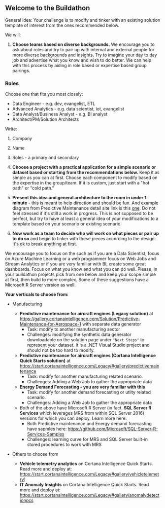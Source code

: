 ##  Welcome to the Buildathon

General idea:  Your challenge is to modify and tinker with an existing solution template of interest from the ones recommended below.

We will:

1. **Choose teams based on diverse backgrounds.**  We encourage you to ask about roles and try to pair up with internal and external people for more diverse backgrounds and insights.  Try to imagine your day to day job and advertise what you know and wish to do better.  We can help with this process by aiding in role based or expertise based group pairings.

### Roles

Choose one that fits you most closely:
* Data Engineer - e.g. dev, evangelist, ETL
* Advanced Analytics - e.g. data scientist, iot, evangelist
* Data Analyst/Business Analyst - e.g. BI analyst
* Architect/PM/Solution Architects

Write:
1. Company
2. Name
3. Roles - a primary and secondary

2.  **Choose a project with a practical application for a simple scenario or dataset based or starting from the recommendations below.**  Keep it as simple as you can at first.  Choose each component to modify based on the expertise in the group/team.  If it is custom, just start with a "hot path" or "cold path."

3.  **Present this idea and general architecture to the room in under 1 minute** - this is meant to help direction and should be fun.  And example diagram from Predictive Maintenance detail site link is this [one](https://caqsres.blob.core.windows.net/predictivemaintenance/PredictiveMaintenanceDiagram.JPG).  Do not feel stressed if it's still a work in progress.  This is not supposed to be perfect, but try to have at least a general idea of your modifications to a template based on your scenario or existing scenario.

4.  **Now work as a team to decide who will work on what pieces or pair up to do so** and begin to tinker with these pieces according to the design.  It's ok to break anything at first.


We encourage you to focus on the such as if you are a Data Scientist, focus on Azure Machine Learning or a web programmer focus on Web Jobs and Stream Analytics or if you are very familiar with BI, create some great dashboards.  Focus on what you know and what you can do well.  Please, in your buildathon projects pick from one below and keep your scope simple at first, then build to more complex.  Some of these suggestions have a Microsoft R Server version as well.

__Your verticals to choose from:__

* Manufacturing
  - **Predictive maintenance for aircraft engines (Legacy solution)** at https://gallery.cortanaintelligence.com/Solution/Predictive-Maintenance-for-Aerospace-1 with separate data generator
    -  Task:  modify to another manufacturing sector
    -  Challenges:  modifying the synthetic data generator downloadable on the solution page under `"Next Steps"` to represent your dataset.  It is a .NET Visual Studio project and should not be too hard to modify.
  - **Predictive maintenance for aircraft engines (Cortana Intelligence Quick Starts solution)** at https://start.cortanaintelligence.com/Legacy/#gallery/predictivemaintenance
    -  Task:  modify for another manufacturing related scenario.
    -  Challenges:  Adding a Web Job to gather the appropriate data 
  - **Energy Demand Forecasting - you are very familiar with this**
    -  Task:  modify for another demand forecasting or utlity related scenario.
    -  Challenges:  Adding a Web Job to gather the appropriate data
  - *Both* of the above have Microsoft R Server (in fact, **SQL Server R Services** which leverages MRS from within SQL Server 2016) versions for which you can deploy.  Learn more here:
    - Both Predictive maintenance and Energy demand forecasting have sapmles here:  https://github.com/Microsoft/SQL-Server-R-Services-Samples
    - Challenges:  learning curve for MRS and SQL Server built-in stored procedures to work with MRS
    

* Others to choose from

  *  **Vehicle telemetry analytics** on Cortana Intelligence Quick Starts.  Read more and deploy at:  https://start.cortanaintelligence.com/Legacy/#gallery/vehicletelemetry)
  *  **IT Anomaly Insights** on Cortana Intelligence Quick Starts.  Read more and deploy at:  https://start.cortanaintelligence.com/Legacy/#gallery/anomalydetectionpcs
  
